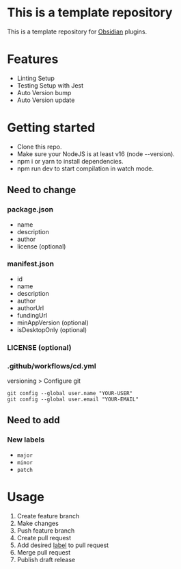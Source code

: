 # This is a template repository 
This is a template repository for [Obsidian](https://obsidian.md) plugins.

# Features
- Linting Setup
- Testing Setup with Jest
- Auto Version bump
- Auto Version update

# Getting started
- Clone this repo.
- Make sure your NodeJS is at least v16 (node --version).
- npm i or yarn to install dependencies.
- npm run dev to start compilation in watch mode.

## Need to change 
### package.json
- name
- description
- author
- license (optional)
### manifest.json
- id
- name
- description
- author
- authorUrl
- fundingUrl
- minAppVersion (optional)
- isDesktopOnly (optional)
### LICENSE (optional)
### .github/workflows/cd.yml
versioning > Configure git
```
git config --global user.name "YOUR-USER"
git config --global user.email "YOUR-EMAIL"
```
## Need to add
### New labels
- ``major``
- ``minor``
- ``patch``

# Usage
1. Create feature branch
2. Make changes
3. Push feature branch
4. Create pull request
5. Add desired [label](#new-labels) to pull request
6. Merge pull request
7. Publish draft release
